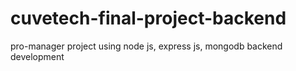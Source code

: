 # cuvetech-final-project-backend
pro-manager project using node js, express js, mongodb
backend development

